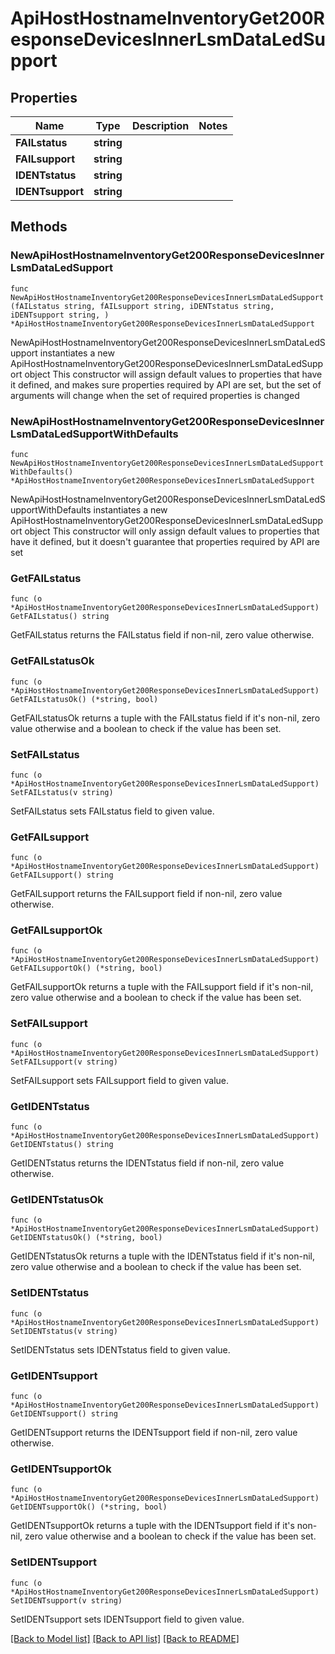# ApiHostHostnameInventoryGet200ResponseDevicesInnerLsmDataLedSupport

## Properties

Name | Type | Description | Notes
------------ | ------------- | ------------- | -------------
**FAILstatus** | **string** |  | 
**FAILsupport** | **string** |  | 
**IDENTstatus** | **string** |  | 
**IDENTsupport** | **string** |  | 

## Methods

### NewApiHostHostnameInventoryGet200ResponseDevicesInnerLsmDataLedSupport

`func NewApiHostHostnameInventoryGet200ResponseDevicesInnerLsmDataLedSupport(fAILstatus string, fAILsupport string, iDENTstatus string, iDENTsupport string, ) *ApiHostHostnameInventoryGet200ResponseDevicesInnerLsmDataLedSupport`

NewApiHostHostnameInventoryGet200ResponseDevicesInnerLsmDataLedSupport instantiates a new ApiHostHostnameInventoryGet200ResponseDevicesInnerLsmDataLedSupport object
This constructor will assign default values to properties that have it defined,
and makes sure properties required by API are set, but the set of arguments
will change when the set of required properties is changed

### NewApiHostHostnameInventoryGet200ResponseDevicesInnerLsmDataLedSupportWithDefaults

`func NewApiHostHostnameInventoryGet200ResponseDevicesInnerLsmDataLedSupportWithDefaults() *ApiHostHostnameInventoryGet200ResponseDevicesInnerLsmDataLedSupport`

NewApiHostHostnameInventoryGet200ResponseDevicesInnerLsmDataLedSupportWithDefaults instantiates a new ApiHostHostnameInventoryGet200ResponseDevicesInnerLsmDataLedSupport object
This constructor will only assign default values to properties that have it defined,
but it doesn't guarantee that properties required by API are set

### GetFAILstatus

`func (o *ApiHostHostnameInventoryGet200ResponseDevicesInnerLsmDataLedSupport) GetFAILstatus() string`

GetFAILstatus returns the FAILstatus field if non-nil, zero value otherwise.

### GetFAILstatusOk

`func (o *ApiHostHostnameInventoryGet200ResponseDevicesInnerLsmDataLedSupport) GetFAILstatusOk() (*string, bool)`

GetFAILstatusOk returns a tuple with the FAILstatus field if it's non-nil, zero value otherwise
and a boolean to check if the value has been set.

### SetFAILstatus

`func (o *ApiHostHostnameInventoryGet200ResponseDevicesInnerLsmDataLedSupport) SetFAILstatus(v string)`

SetFAILstatus sets FAILstatus field to given value.


### GetFAILsupport

`func (o *ApiHostHostnameInventoryGet200ResponseDevicesInnerLsmDataLedSupport) GetFAILsupport() string`

GetFAILsupport returns the FAILsupport field if non-nil, zero value otherwise.

### GetFAILsupportOk

`func (o *ApiHostHostnameInventoryGet200ResponseDevicesInnerLsmDataLedSupport) GetFAILsupportOk() (*string, bool)`

GetFAILsupportOk returns a tuple with the FAILsupport field if it's non-nil, zero value otherwise
and a boolean to check if the value has been set.

### SetFAILsupport

`func (o *ApiHostHostnameInventoryGet200ResponseDevicesInnerLsmDataLedSupport) SetFAILsupport(v string)`

SetFAILsupport sets FAILsupport field to given value.


### GetIDENTstatus

`func (o *ApiHostHostnameInventoryGet200ResponseDevicesInnerLsmDataLedSupport) GetIDENTstatus() string`

GetIDENTstatus returns the IDENTstatus field if non-nil, zero value otherwise.

### GetIDENTstatusOk

`func (o *ApiHostHostnameInventoryGet200ResponseDevicesInnerLsmDataLedSupport) GetIDENTstatusOk() (*string, bool)`

GetIDENTstatusOk returns a tuple with the IDENTstatus field if it's non-nil, zero value otherwise
and a boolean to check if the value has been set.

### SetIDENTstatus

`func (o *ApiHostHostnameInventoryGet200ResponseDevicesInnerLsmDataLedSupport) SetIDENTstatus(v string)`

SetIDENTstatus sets IDENTstatus field to given value.


### GetIDENTsupport

`func (o *ApiHostHostnameInventoryGet200ResponseDevicesInnerLsmDataLedSupport) GetIDENTsupport() string`

GetIDENTsupport returns the IDENTsupport field if non-nil, zero value otherwise.

### GetIDENTsupportOk

`func (o *ApiHostHostnameInventoryGet200ResponseDevicesInnerLsmDataLedSupport) GetIDENTsupportOk() (*string, bool)`

GetIDENTsupportOk returns a tuple with the IDENTsupport field if it's non-nil, zero value otherwise
and a boolean to check if the value has been set.

### SetIDENTsupport

`func (o *ApiHostHostnameInventoryGet200ResponseDevicesInnerLsmDataLedSupport) SetIDENTsupport(v string)`

SetIDENTsupport sets IDENTsupport field to given value.



[[Back to Model list]](../README.md#documentation-for-models) [[Back to API list]](../README.md#documentation-for-api-endpoints) [[Back to README]](../README.md)


